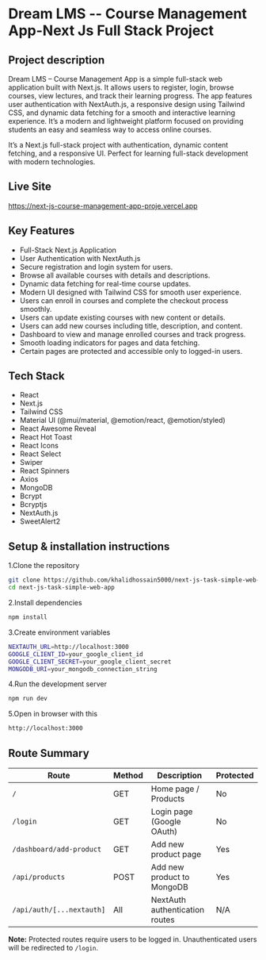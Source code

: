 
# Dream LMS -- Course Management App-Next Js Full Stack Project


## Project description

Dream LMS – Course Management App is a simple full-stack web application built with Next.js. It allows users to register, login, browse courses, view lectures, and track their learning progress. The app features user authentication with NextAuth.js, a responsive design using Tailwind CSS, and dynamic data fetching for a smooth and interactive learning experience. It’s a modern and lightweight platform focused on providing students an easy and seamless way to access online courses.

It’s a Next.js full-stack project with authentication, dynamic content fetching, and a responsive UI. Perfect for learning full-stack development with modern technologies.


## Live Site

https://next-js-course-management-app-proje.vercel.app



## Key Features

- Full-Stack Next.js Application
- User Authentication with NextAuth.js
- Secure registration and login system for users.
- Browse all available courses with details and descriptions.
- Dynamic data fetching for real-time course updates.
- Modern UI designed with Tailwind CSS for smooth user experience.
- Users can enroll in courses and complete the checkout process smoothly.
- Users can update existing courses with new content or details.
- Users can add new courses including title, description, and content.
- Dashboard to view and manage enrolled courses and track progress.
- Smooth loading indicators for pages and data fetching.
- Certain pages are protected and accessible only to logged-in users.

## Tech Stack
- React
- Next.js
- Tailwind CSS
- Material UI (@mui/material, @emotion/react, @emotion/styled)
- React Awesome Reveal
- React Hot Toast
- React Icons
- React Select
- Swiper
- React Spinners
- Axios
- MongoDB
- Bcrypt
- Bcryptjs
- NextAuth.js
- SweetAlert2



## Setup & installation instructions


1.Clone the repository

```bash
git clone https://github.com/khalidhossain5000/next-js-task-simple-web-app.git
cd next-js-task-simple-web-app

```

2.Install dependencies

```bash
npm install

```

3.Create environment variables

```bash
NEXTAUTH_URL=http://localhost:3000
GOOGLE_CLIENT_ID=your_google_client_id
GOOGLE_CLIENT_SECRET=your_google_client_secret
MONGODB_URI=your_mongodb_connection_string

```
4.Run the development server  

```bash
npm run dev

```

5.Open in browser with this 

```bash
http://localhost:3000

```


## Route Summary

| Route | Method | Description | Protected |
|-------|--------|-------------|-----------|
| `/` | GET | Home page / Products | No |
| `/login` | GET | Login page (Google OAuth) | No |
| `/dashboard/add-product` | GET | Add new product page | Yes |
| `/api/products` | POST | Add new product to MongoDB | Yes |
| `/api/auth/[...nextauth]` | All | NextAuth authentication routes | N/A |

**Note:** Protected routes require users to be logged in. Unauthenticated users will be redirected to `/login`.



